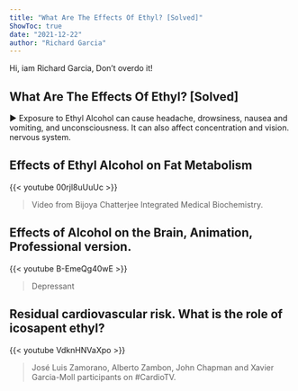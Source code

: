 ```yaml
---
title: "What Are The Effects Of Ethyl? [Solved]"
ShowToc: true 
date: "2021-12-22"
author: "Richard Garcia" 
---
```


Hi, iam Richard Garcia, Don’t overdo it!
## What Are The Effects Of Ethyl? [Solved]
► Exposure to Ethyl Alcohol can cause headache, drowsiness, nausea and vomiting, and unconsciousness. It can also affect concentration and vision. nervous system.

## Effects of Ethyl Alcohol on Fat Metabolism
{{< youtube 00rjl8uUuUc >}}
>Video from Bijoya Chatterjee Integrated Medical Biochemistry.

## Effects of Alcohol on the Brain, Animation, Professional version.
{{< youtube B-EmeQg40wE >}}
>Depressant 

## Residual cardiovascular risk. What is the role of icosapent ethyl?
{{< youtube VdknHNVaXpo >}}
>José Luis Zamorano, Alberto Zambon, John Chapman and Xavier Garcia-Moll participants on #CardioTV.

